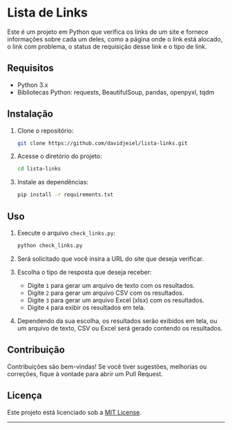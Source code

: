# Lista de Links

Este é um projeto em Python que verifica os links de um site e fornece informações sobre cada um deles, como a página onde o link está alocado, o link com problema, o status de requisição desse link e o tipo de link.

## Requisitos

- Python 3.x
- Bibliotecas Python: requests, BeautifulSoup, pandas, openpyxl, tqdm

## Instalação

1. Clone o repositório:
   ```bash
   git clone https://github.com/davidjeiel/lista-links.git
   ```

2. Acesse o diretório do projeto:
   ```bash
   cd lista-links
   ```

3. Instale as dependências:
   ```bash
   pip install -r requirements.txt
   ```

## Uso

1. Execute o arquivo `check_links.py`:
   ```bash
   python check_links.py
   ```

2. Será solicitado que você insira a URL do site que deseja verificar.

3. Escolha o tipo de resposta que deseja receber:
   - Digite `1` para gerar um arquivo de texto com os resultados.
   - Digite `2` para gerar um arquivo CSV com os resultados.
   - Digite `3` para gerar um arquivo Excel (xlsx) com os resultados.
   - Digite `4` para exibir os resultados em tela.

4. Dependendo da sua escolha, os resultados serão exibidos em tela, ou um arquivo de texto, CSV ou Excel será gerado contendo os resultados.

## Contribuição

Contribuições são bem-vindas! Se você tiver sugestões, melhorias ou correções, fique à vontade para abrir um Pull Request.

## Licença

Este projeto está licenciado sob a [MIT License](LICENSE).

---
